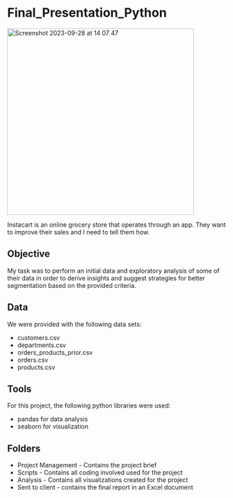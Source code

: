 # Final_Presentation_Python

<img width="429" alt="Screenshot 2023-09-28 at 14 07 47" src="https://github.com/jaksdt/Final_Presentation_Python/assets/133106599/a6fe66f1-75e7-445d-98d2-e4e865153a1a">

 Instacart is an online grocery store that operates through an app. They want to improve their sales and I need to tell them how.

## Objective

My task was to perform an initial data and exploratory analysis of some of their data in order to derive insights and suggest strategies for better segmentation based on the provided criteria.

## Data

We were provided with the following data sets:

- customers.csv
- departments.csv
- orders_products_prior.csv
- orders.csv
- products.csv

## Tools

For this project, the following python libraries were used:

- pandas for data analysis
- seaborn for visualization

## Folders

- Project Management - Contains the project brief
- Scripts - Contains all coding involved used for the project
- Analysis - Contains all visualizations created for the project
- Sent to client - contains the final report in an Excel document
